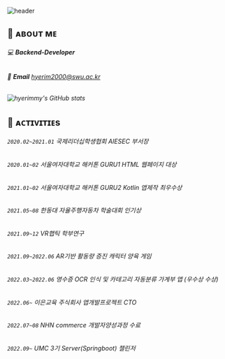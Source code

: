 ![header](https://capsule-render.vercel.app/api?type=waving&color=gradient&height=300&section=header&text=HEY!%20I'm%20Hyerim!&fontSize=90&fontAlignY=38&desc=hyerimmy%20GITHUB!&descAlignY=51&descAlign=79&idx=13)

## 🦄 ᴀʙᴏᴜᴛ ᴍᴇ
###### 💻 **Backend-Developer**
###### 📧 **Email** hyerim2000@swu.ac.kr
###### ![hyerimmy's GitHub stats](https://github-readme-stats.vercel.app/api?username=hyerimmy&show_icons=true&theme=cobalt)

## 💫 ᴀᴄᴛɪᴠɪᴛɪᴇs
###### `2020.02~2021.01` 국제리더십학생협회 AIESEC 부서장
###### `2020.01~02` 서울여자대학교 해커톤 GURU1 HTML 웹페이지 대상
###### `2021.01~02` 서울여자대학교 해커톤 GURU2 Kotlin 앱제작 최우수상
###### `2021.05~08` 한동대 자율주행자동차 학술대회 인기상
###### `2021.09~12` VR햅틱 학부연구
###### `2021.09~2022.06` AR기반 활동량 증진 캐릭터 양육 게임
###### `2022.03~2022.06` 영수증 OCR 인식 및 카테고리 자동분류 가계부 앱 (우수상 수상)
###### `2022.06~` 이은교육 주식회사 앱개발프로젝트 CTO
###### `2022.07~08` NHN commerce 개발자양성과정 수료
###### `2022.09~` UMC 3기 Server(Springboot) 챌린저  


<!-- [![Top Langs](https://github-readme-stats.vercel.app/api/top-langs/?username=hyerimmy&hide=Jupyter%20Notebook&layout=compact&theme=cobalt)](https://github.com/anuraghazra/github-readme-stats) -->
